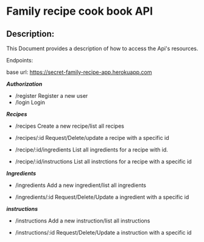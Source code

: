 # Family recipe cook book API

## Description:

This Document provides a description of how to access the Api's resources.

Endpoints:

base url: https://secret-family-recipe-app.herokuapp.com

***Authorization***

- /register      Register a new user
- /login         Login

***Recipes***

- /recipes                      Create a new recipe/list all recipes
               
- /recipes/:id                  Request/Delete/update a recipe with a specific id    
                     
- /recipe/:id/ingredients               List all ingredients for a recipe with id. 

- /recipe/:id/instructions              List all instrctions for a recipe with a specific id

***Ingredients***         
                                   
- /ingredients                      Add a new ingredient/list all ingredients
               
- /ingredients/:id                  Request/Delete/Update a ingredient with a specific id  

***instructions***         
                                   
- /instructions                      Add a new instruction/list all instructions
               
- /instructions/:id                  Request/Delete/Update a instruction with a specific id    
                
                     




